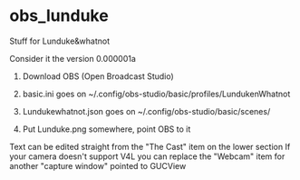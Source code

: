 # obs_lunduke
Stuff for Lunduke&amp;whatnot


Consider it the version 0.000001a


1. Download OBS (Open Broadcast Studio)

2. basic.ini goes on ~/.config/obs-studio/basic/profiles/LundukenWhatnot

3. Lundukewhatnot.json goes on ~/.config/obs-studio/basic/scenes/

4. Put Lunduke.png somewhere, point OBS to it


Text can be edited straight from the "The Cast" item on the lower section
If your camera doesn't support V4L you can replace the "Webcam" item for another "capture window" pointed to GUCView
